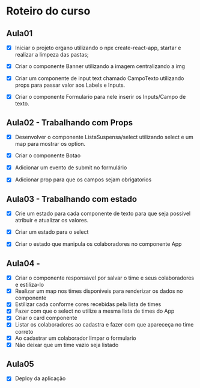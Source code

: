 # Roteiro do curso

## Aula01

- [x] Iniciar o projeto organo utilizando o npx create-react-app, startar e realizar a limpeza das pastas;
- [x] Criar o componente Banner utilizando a imagem centralizando a img
- [x] Criar um componente de input text chamado CampoTexto utilizando props para passar valor aos Labels e Inputs.
- [x] Criar o componente Formulario para nele inserir os Inputs/Campo de texto.


## Aula02 - Trabalhando com Props

- [x] Desenvolver o componente ListaSuspensa/select utilizando select e um map para mostrar os option.
- [x] Criar o componente Botao
- [x] Adicionar um evento de submit no formulário
- [x] Adicionar prop para que os campos sejam obrigatorios


## Aula03 - Trabalhando com estado

- [x] Crie um estado para cada componente de texto para que seja possivel atribuir e atualizar os valores.
- [x] Criar um estado para o select
- [x] Criar o estado que manipula os colaboradores  no componente App


## Aula04 - 

- [x] Criar o componente <Time /> responsavel por salvar o time e seus colaboradores e estiliza-lo
- [x] Realizar um map nos times disponiveis para renderizar os dados no componente <Time />
- [x] Estilizar cada <Time /> conforme cores recebidas pela lista de times
- [x] Fazer com que o select no <Formulario /> utilize a mesma lista de times do App
- [x] Criar o  card componente <Colaborador /> 
- [x] Listar os colaboradores ao cadastra e fazer com que apareceça no time correto
- [x] Ao cadastrar um colaborador limpar o formulario
- [x] Não deixar que um time vazio seja listado

## Aula05
- [x] Deploy da aplicação






























